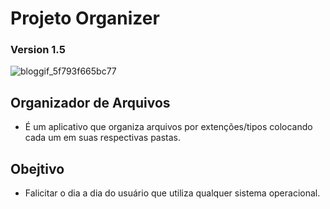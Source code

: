 # Projeto Organizer
### Version 1.5

![bloggif_5f793f665bc77](https://user-images.githubusercontent.com/46056058/95006142-6c6b2200-05d7-11eb-8dfd-94c5c0fb1472.gif)

## Organizador de Arquivos
 * É um aplicativo que organiza arquivos por extenções/tipos colocando cada um em suas respectivas pastas.


## Obejtivo

* Falicitar o dia a dia do usuário que utiliza qualquer sistema operacional.

